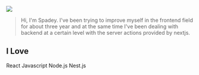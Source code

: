 ![](https://komarev.com/ghpvc/?username=SpadeyDev&color=ff69b4)  
> Hi, I'm Spadey. I've been trying to improve myself in the frontend field for about three year and at the same time I've been dealing with backend at a certain level with the server actions provided by nextjs.

## I Love
React
Javascript
Node.js
Nest.js
